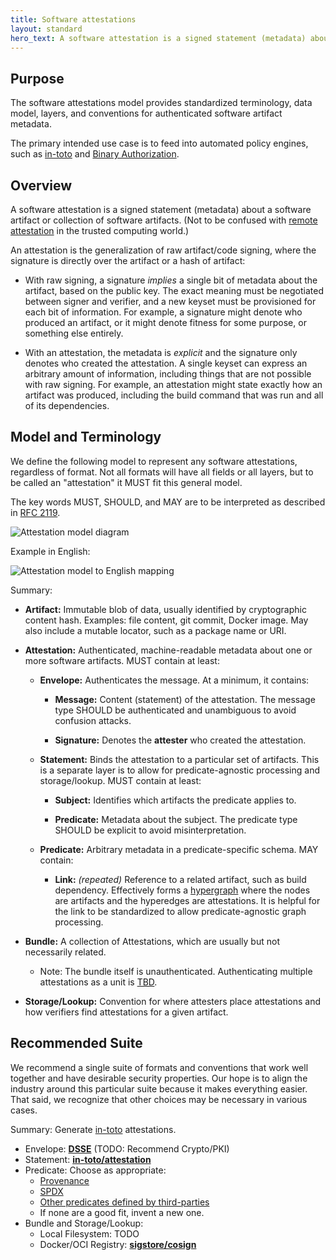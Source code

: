 ```yaml
---
title: Software attestations
layout: standard
hero_text: A software attestation is a signed statement (metadata) about a software artifact or collection of software artifacts.
---
```


## Purpose

The software attestations model provides standardized terminology, data model, layers,
and conventions for authenticated software artifact metadata.

The primary intended use case is to feed into automated policy engines, such as
[in-toto] and [Binary Authorization].

## Overview

A software attestation is a signed statement (metadata) about a software
artifact or collection of software artifacts. (Not to be confused with
[remote attestation] in the trusted computing world.)

An attestation is the generalization of raw artifact/code signing, where the
signature is directly over the artifact or a hash of artifact:

-   With raw signing, a signature *implies* a single bit of metadata about the
    artifact, based on the public key. The exact meaning must be negotiated
    between signer and verifier, and a new keyset must be provisioned for each
    bit of information. For example, a signature might denote who produced an
    artifact, or it might denote fitness for some purpose, or something else
    entirely.

-   With an attestation, the metadata is *explicit* and the signature only
    denotes who created the attestation. A single keyset can express an
    arbitrary amount of information, including things that are not possible with
    raw signing. For example, an attestation might state exactly how an artifact
    was produced, including the build command that was run and all of its
    dependencies.

## Model and Terminology

We define the following model to represent any software attestations, regardless
of format. Not all formats will have all fields or all layers, but to be called
an "attestation" it MUST fit this general model.

The key words MUST, SHOULD, and MAY are to be interpreted as described in
[RFC 2119].

![Attestation model diagram](../images/attestation_layers.svg)

Example in English:

![Attestation model to English mapping](../images/attestation_example_english.svg)

Summary:

-   **Artifact:** Immutable blob of data, usually identified by cryptographic
    content hash. Examples: file content, git commit, Docker image. May also
    include a mutable locator, such as a package name or URI.

-   **Attestation:** Authenticated, machine-readable metadata about one or more
    software artifacts. MUST contain at least:

    -   **Envelope:** Authenticates the message. At a minimum, it contains:

        -   **Message:** Content (statement) of the attestation. The message
            type SHOULD be authenticated and unambiguous to avoid confusion
            attacks.

        -   **Signature:** Denotes the **attester** who created the attestation.

    -   **Statement:** Binds the attestation to a particular set of artifacts.
        This is a separate layer is to allow for predicate-agnostic processing
        and storage/lookup. MUST contain at least:

        -   **Subject:** Identifies which artifacts the predicate applies to.

        -   **Predicate:** Metadata about the subject. The predicate type SHOULD
            be explicit to avoid misinterpretation.

    -   **Predicate:** Arbitrary metadata in a predicate-specific schema. MAY
        contain:

        -   **Link:** *(repeated)* Reference to a related artifact, such as
            build dependency. Effectively forms a [hypergraph] where the
            nodes are artifacts and the hyperedges are attestations. It is
            helpful for the link to be standardized to allow predicate-agnostic
            graph processing.

-   **Bundle:** A collection of Attestations, which are usually but not
    necessarily related.

    -   Note: The bundle itself is unauthenticated. Authenticating multiple
        attestations as a unit is [TBD](#compound-statement).

-   **Storage/Lookup:** Convention for where attesters place attestations and
    how verifiers find attestations for a given artifact.

## Recommended Suite

We recommend a single suite of formats and conventions that work well together
and have desirable security properties. Our hope is to align the industry around
this particular suite because it makes everything easier. That said, we
recognize that other choices may be necessary in various cases.

Summary: Generate [in-toto] attestations.

-   Envelope: **[DSSE]** (TODO: Recommend Crypto/PKI)
-   Statement: **[in-toto/attestation]**
-   Predicate: Choose as appropriate:
    -   [Provenance]
    -   [SPDX]
    -   [Other predicates defined by third-parties]
    -   If none are a good fit, invent a new one.
-   Bundle and Storage/Lookup:
    -   Local Filesystem: TODO
    -   Docker/OCI Registry: **[sigstore/cosign]**

[Binary Authorization]: https://cloud.google.com/binary-authorization
[DSSE]: https://github.com/secure-systems-lab/dsse/
[hypergraph]: https://en.wikipedia.org/wiki/Hypergraph
[in-toto]: https://in-toto.io
[in-toto/attestation]: https://github.com/in-toto/attestation/
[Other predicates defined by third-parties]: https://github.com/in-toto/attestation/issues/98
[Provenance]: https://slsa.dev/provenance
[remote attestation]: https://en.wikipedia.org/wiki/Trusted_Computing#Remote_attestation
[RFC 2119]: https://tools.ietf.org/html/rfc2119
[sigstore/cosign]: https://github.com/sigstore/cosign
[SPDX]: https://github.com/in-toto/attestation/blob/main/spec/predicates/spdx.md
